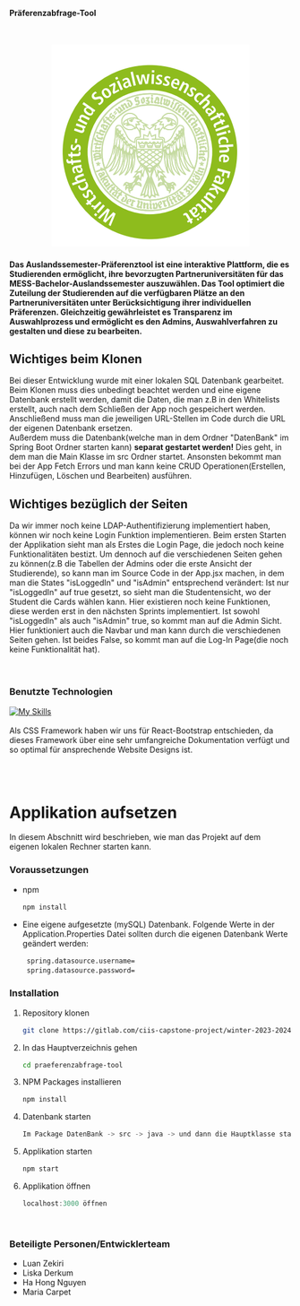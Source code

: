 **Präferenzabfrage-Tool**
<br>
<br>
<br>


<!--Logo--->
<div align="center">
    <img class="logo" src="./public/WiSo-Logo.png" alt="Logo">
  </a>
</div>

 <h4>Das Auslandssemester-Präferenztool ist eine interaktive Plattform, die es Studierenden ermöglicht, ihre bevorzugten Partneruniversitäten für das MESS-Bachelor-Auslandssemester auszuwählen. Das Tool optimiert die Zuteilung der Studierenden auf die verfügbaren Plätze an den Partneruniversitäten unter Berücksichtigung ihrer individuellen Präferenzen. Gleichzeitig gewährleistet es Transparenz im Auswahlprozess und ermöglicht es den Admins, Auswahlverfahren zu gestalten und diese zu bearbeiten.</h4>


<h2>Wichtiges beim Klonen</h2>
Bei dieser Entwicklung wurde mit einer lokalen SQL Datenbank gearbeitet. Beim Klonen muss dies unbedingt beachtet werden und eine eigene Datenbank erstellt werden, damit die Daten, die man z.B in den Whitelists erstellt, auch nach dem Schließen der App noch gespeichert werden. Anschließend muss man die jeweiligen URL-Stellen im Code durch die URL der eigenen Datenbank ersetzen.
<br>
Außerdem muss die Datenbank(welche man in dem Ordner "DatenBank" im Spring Boot Ordner starten kann) <strong>separat gestartet werden!</strong> Dies geht, in dem man die Main Klasse im src Ordner startet. 
Ansonsten bekommt man bei der App Fetch Errors und man kann keine CRUD Operationen(Erstellen, Hinzufügen, Löschen und Bearbeiten) ausführen.

<h2>Wichtiges bezüglich der Seiten</h2>
Da wir immer noch keine LDAP-Authentifizierung implementiert haben, können wir noch keine Login Funktion implementieren. Beim ersten Starten der Applikation sieht man als Erstes die Login Page, die jedoch noch keine Funktionalitäten bestizt. Um dennoch auf die verschiedenen Seiten gehen zu können(z.B die Tabellen der Admins oder die erste Ansicht der Studierende), so kann man im Source Code in der App.jsx machen, in dem man die States "isLoggedIn" und "isAdmin" entsprechend verändert:
Ist nur "isLoggedIn" auf true gesetzt, so sieht man die Studentensicht, wo der Student die Cards wählen kann. Hier existieren noch keine Funktionen, diese werden erst in den nächsten Sprints implementiert. Ist sowohl "isLoggedIn" als auch "isAdmin" true, so kommt man auf die Admin Sicht. Hier funktioniert auch die Navbar und man kann durch die verschiedenen Seiten gehen. Ist beides False, so kommt man auf die Log-In Page(die noch keine Funktionalität hat).


<br>

<br>
<br>

### Benutzte Technologien
[![My Skills](https://skillicons.dev/icons?i=html,css,js,react,java,spring)](https://skillicons.dev)<br>
<br>
Als CSS Framework haben wir uns für React-Bootstrap entschieden, da dieses Framework über eine sehr umfangreiche Dokumentation verfügt und so optimal für ansprechende Website Designs ist.

<br>
<br>
<!-- GETTING STARTED -->
<h1>Applikation aufsetzen</h1>

In diesem Abschnitt wird beschrieben, wie man das Projekt auf dem eigenen lokalen Rechner starten kann.

### Voraussetzungen

* npm
  ```sh
  npm install 

* Eine eigene aufgesetzte (mySQL) Datenbank. Folgende Werte in der Application.Properties Datei sollten durch die eigenen Datenbank Werte geändert werden:
  ```sh
   spring.datasource.username=
   spring.datasource.password= 


### Installation

1. Repository klonen
   ```sh
   git clone https://gitlab.com/ciis-capstone-project/winter-2023-2024/team-03 praeferenzabfrage-tool.git
   ```
2. In das Hauptverzeichnis gehen
   ```sh
   cd praeferenzabfrage-tool
   ```
   
3. NPM Packages installieren
   ```sh
   npm install

5. Datenbank starten
   ```js
   Im Package DatenBank -> src -> java -> und dann die Hauptklasse starten
   ```
4. Applikation starten
   ```js
   npm start
   ```
5. Applikation öffnen
   ```js
   localhost:3000 öffnen
   ```

<br>

### Beteiligte Personen/Entwicklerteam
* Luan Zekiri
* Liska Derkum
* Ha Hong Nguyen
* Maria Carpet
<br>
<brS>


